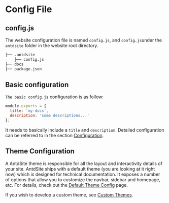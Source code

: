 # Config File

## config.js

The website configuration file is named `config.js`, and `config.js`under the `antdsite` folder in the website root directory.

```bash
├── .antdsite
    ├── config.js
├── docs
├── package.json
```

## Basic configuration

`The basic config.js` configuration is as follow:

```js
module.exports = {
  title: 'my-docs',
  description: 'some descriptions...'
};
```

It needs to basically include a `title` and `description`. Detailed configuration can be referred to in the section [Configuration](/config/).

## Theme Configuration

A AntdSite theme is responsible for all the layout and interactivity details of your site. AntdSite ships with a default theme (you are looking at it right now) which is designed for technical documentation. It exposes a number of options that allow you to customize the navbar, sidebar and homepage, etc. For details, check out the [Default Theme Config](../default-theme-config) page.

If you wish to develop a custom theme, see [Custom Themes](./theme).
